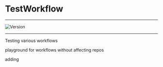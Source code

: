 # TestWorkflow

---

![Version](https://img.shields.io/badge/Version-2.0.33-brightgreen)


---

Testing various workflows

playground for workflows without affecting repos

adding

